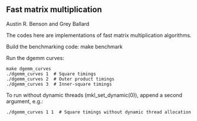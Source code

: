 Fast matrix multiplication
--------
Austin R. Benson and Grey Ballard


The codes here are implementations of fast matrix multiplication algorithms.


Build the benchmarking code:
    make benchmark	 

Run the dgemm curves:
	
	make dgemm_curves
	./dgemm_curves 1  # Square timings
	./dgemm_curves 2  # Outer product timings
	./dgemm_curves 3  # Inner-square timings

To run without dynamic threads (mkl_set_dynamic(0)), append a second argument, e.g.:

	./dgemm_curves 1 1  # Square timings without dynamic thread allocation


